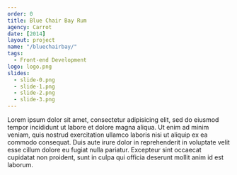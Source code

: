 ```yaml
---
order: 0
title: Blue Chair Bay Rum
agency: Carrot
date: [2014]
layout: project
name: "/bluechairbay/"
tags:
  - Front-end Development
logo: logo.png
slides:
  - slide-0.png
  - slide-1.png
  - slide-2.png
  - slide-3.png
---
```

Lorem ipsum dolor sit amet, consectetur adipisicing elit, sed do eiusmod tempor incididunt ut labore et dolore magna aliqua. Ut enim ad minim veniam, quis nostrud exercitation ullamco laboris nisi ut aliquip ex ea commodo consequat. Duis aute irure dolor in reprehenderit in voluptate velit esse cillum dolore eu fugiat nulla pariatur. Excepteur sint occaecat cupidatat non proident, sunt in culpa qui officia deserunt mollit anim id est laborum.
